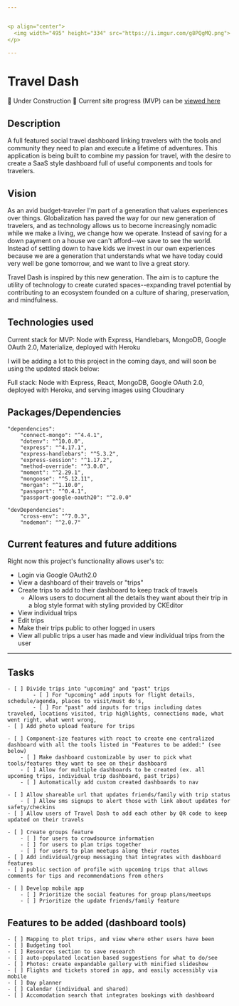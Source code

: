 ```yaml
---


<p align="center">
  <img width="495" height="334" src="https://i.imgur.com/g8PQgMQ.png">
</p>

---
```


# Travel Dash 

:construction:  Under Construction  :construction:  Current site progress (MVP) can be [viewed here](https://traveldashboard.herokuapp.com/) 


## Description

A full featured social travel dashboard linking travelers with the tools and community they need to plan and execute a lifetime of adventures. This application is being built to combine my passion for travel, with the desire to create a SaaS style dashboard full of useful components and tools for travelers.

<!-- <div align="center">
<img src="">
</div> -->

## Vision

As an avid budget-traveler I'm part of a generation that values experiences over things. Globalization has paved the way for our new generation of travelers, and as technology allows us to become increasingly nomadic while we make a living, we change how we operate. Instead of saving for a down payment on a house we can't afford--we save to see the world.  Instead of settling down to have kids we invest in our own experiences because we are a generation that understands what we have today could very well be gone tomorrow, and we want to live a great story. 

Travel Dash is inspired by this new generation. The aim is to capture the utility of technology to create curated spaces--expanding travel potential by contributing to an ecosystem founded on a culture of sharing, preservation, and mindfulness. 

## Technologies used

Current stack for MVP: Node with Express, Handlebars, MongoDB, Google OAuth 2.0, Materialize, deployed with Heroku

I will be adding a lot to this project in the coming days, and will soon be using the updated stack below:

Full stack: Node with Express, React, MongoDB, Google OAuth 2.0, deployed with Heroku, and serving images using Cloudinary


## Packages/Dependencies

    "dependencies": 
        "connect-mongo": "^4.4.1",
        "dotenv": "^10.0.0",
        "express": "^4.17.1",
        "express-handlebars": "^5.3.2",
        "express-session": "^1.17.2",
        "method-override": "^3.0.0",
        "moment": "^2.29.1",
        "mongoose": "^5.12.11",
        "morgan": "^1.10.0",
        "passport": "^0.4.1",
        "passport-google-oauth20": "^2.0.0"
    
    "devDependencies": 
        "cross-env": "^7.0.3",
        "nodemon": "^2.0.7"


## Current features and future additions

Right now this project's functionality allows user's to:
- Login via Google OAuth2.0 
- View a dashboard of their travels or "trips" 
- Create trips to add to their dashboard to keep track of travels 
    - Allows users to document all the details they want about their trip in a blog style format with styling provided by CKEditor
- View individual trips
- Edit trips
- Make their trips public to other logged in users
- View all public trips a user has made and view individual trips from the user

---

## Tasks
    
    - [ ] Divide trips into "upcoming" and "past" trips 
            - [ ] For "upcoming" add inputs for flight details, schedule/agenda, places to visit/must do's,
            - [ ] For "past" add inputs for trips including dates traveled, locations visited, trip highlights, connections made, what went right, what went wrong, 
    - [ ] Add photo upload feature for trips 

    - [ ] Component-ize features with react to create one centralized dashboard with all the tools listed in "Features to be added:" (see below)
        - [ ] Make dashboard customizable by user to pick what tools/features they want to see on their dashboard
        - [ ] Allow for multiple dashboards to be created (ex. all upcoming trips, individual trip dashboard, past trips)
        - [ ] Automatically add custom created dashboards to nav 

    - [ ] Allow shareable url that updates friends/family with trip status 
        - [ ] Allow sms signups to alert those with link about updates for safety/checkins
    - [ ] Allow users of Travel Dash to add each other by QR code to keep updated on their travels

    - [ ] Create groups feature 
        - [ ] for users to crowdsource information 
        - [ ] for users to plan trips together
        - [ ] for users to plan meetups along their routes
    - [ ] Add individual/group messaging that integrates with dashboard features
    - [ ] public section of profile with upcoming trips that allows comments for tips and recommendations from others

    - [ ] Develop mobile app
        - [ ] Prioritize the social features for group plans/meetups
        - [ ] Prioritize the update friends/family feature


## Features to be added (dashboard tools)
    - [ ] Mapping to plot trips, and view where other users have been
    - [ ] Budgeting tool 
    - [ ] Resources section to save research 
    - [ ] auto-populated location based suggestions for what to do/see 
    - [ ] Photos: create expandable gallery with minified slideshow
    - [ ] Flights and tickets stored in app, and easily accessibly via mobile
    - [ ] Day planner
    - [ ] Calendar (individual and shared)
    - [ ] Accomodation search that integrates bookings with dashboard




